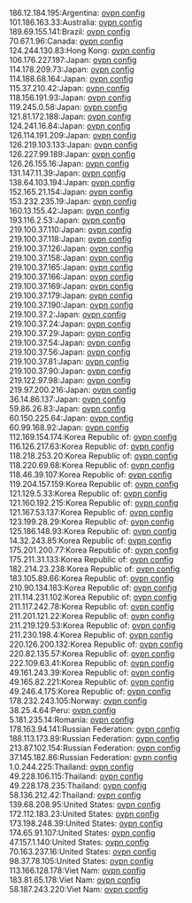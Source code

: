 186.12.184.195:Argentina: [ovpn config](vpn/186_12_184_195.ovpn)  
101.186.163.33:Australia: [ovpn config](vpn/101_186_163_33.ovpn)  
189.69.155.141:Brazil: [ovpn config](vpn/189_69_155_141.ovpn)  
70.67.1.96:Canada: [ovpn config](vpn/70_67_1_96.ovpn)  
124.244.130.83:Hong Kong: [ovpn config](vpn/124_244_130_83.ovpn)  
106.176.227.197:Japan: [ovpn config](vpn/106_176_227_197.ovpn)  
114.178.209.73:Japan: [ovpn config](vpn/114_178_209_73.ovpn)  
114.188.68.164:Japan: [ovpn config](vpn/114_188_68_164.ovpn)  
115.37.210.42:Japan: [ovpn config](vpn/115_37_210_42.ovpn)  
118.156.191.93:Japan: [ovpn config](vpn/118_156_191_93.ovpn)  
119.245.0.58:Japan: [ovpn config](vpn/119_245_0_58.ovpn)  
121.81.172.188:Japan: [ovpn config](vpn/121_81_172_188.ovpn)  
124.241.16.84:Japan: [ovpn config](vpn/124_241_16_84.ovpn)  
126.114.191.209:Japan: [ovpn config](vpn/126_114_191_209.ovpn)  
126.219.103.133:Japan: [ovpn config](vpn/126_219_103_133.ovpn)  
126.227.99.189:Japan: [ovpn config](vpn/126_227_99_189.ovpn)  
126.26.155.16:Japan: [ovpn config](vpn/126_26_155_16.ovpn)  
131.147.11.39:Japan: [ovpn config](vpn/131_147_11_39.ovpn)  
138.64.103.194:Japan: [ovpn config](vpn/138_64_103_194.ovpn)  
152.165.21.154:Japan: [ovpn config](vpn/152_165_21_154.ovpn)  
153.232.235.19:Japan: [ovpn config](vpn/153_232_235_19.ovpn)  
160.13.155.42:Japan: [ovpn config](vpn/160_13_155_42.ovpn)  
193.116.2.53:Japan: [ovpn config](vpn/193_116_2_53.ovpn)  
219.100.37.110:Japan: [ovpn config](vpn/219_100_37_110.ovpn)  
219.100.37.118:Japan: [ovpn config](vpn/219_100_37_118.ovpn)  
219.100.37.126:Japan: [ovpn config](vpn/219_100_37_126.ovpn)  
219.100.37.158:Japan: [ovpn config](vpn/219_100_37_158.ovpn)  
219.100.37.165:Japan: [ovpn config](vpn/219_100_37_165.ovpn)  
219.100.37.166:Japan: [ovpn config](vpn/219_100_37_166.ovpn)  
219.100.37.169:Japan: [ovpn config](vpn/219_100_37_169.ovpn)  
219.100.37.179:Japan: [ovpn config](vpn/219_100_37_179.ovpn)  
219.100.37.190:Japan: [ovpn config](vpn/219_100_37_190.ovpn)  
219.100.37.2:Japan: [ovpn config](vpn/219_100_37_2.ovpn)  
219.100.37.24:Japan: [ovpn config](vpn/219_100_37_24.ovpn)  
219.100.37.29:Japan: [ovpn config](vpn/219_100_37_29.ovpn)  
219.100.37.54:Japan: [ovpn config](vpn/219_100_37_54.ovpn)  
219.100.37.56:Japan: [ovpn config](vpn/219_100_37_56.ovpn)  
219.100.37.81:Japan: [ovpn config](vpn/219_100_37_81.ovpn)  
219.100.37.90:Japan: [ovpn config](vpn/219_100_37_90.ovpn)  
219.122.97.98:Japan: [ovpn config](vpn/219_122_97_98.ovpn)  
219.97.200.216:Japan: [ovpn config](vpn/219_97_200_216.ovpn)  
36.14.86.137:Japan: [ovpn config](vpn/36_14_86_137.ovpn)  
59.86.26.83:Japan: [ovpn config](vpn/59_86_26_83.ovpn)  
60.150.225.64:Japan: [ovpn config](vpn/60_150_225_64.ovpn)  
60.99.168.92:Japan: [ovpn config](vpn/60_99_168_92.ovpn)  
112.169.154.174:Korea Republic of: [ovpn config](vpn/112_169_154_174.ovpn)  
116.126.217.63:Korea Republic of: [ovpn config](vpn/116_126_217_63.ovpn)  
118.218.253.20:Korea Republic of: [ovpn config](vpn/118_218_253_20.ovpn)  
118.220.69.68:Korea Republic of: [ovpn config](vpn/118_220_69_68.ovpn)  
118.46.39.107:Korea Republic of: [ovpn config](vpn/118_46_39_107.ovpn)  
119.204.157.159:Korea Republic of: [ovpn config](vpn/119_204_157_159.ovpn)  
121.129.5.33:Korea Republic of: [ovpn config](vpn/121_129_5_33.ovpn)  
121.160.192.215:Korea Republic of: [ovpn config](vpn/121_160_192_215.ovpn)  
121.167.53.137:Korea Republic of: [ovpn config](vpn/121_167_53_137.ovpn)  
123.199.28.29:Korea Republic of: [ovpn config](vpn/123_199_28_29.ovpn)  
125.186.148.93:Korea Republic of: [ovpn config](vpn/125_186_148_93.ovpn)  
14.32.243.85:Korea Republic of: [ovpn config](vpn/14_32_243_85.ovpn)  
175.201.200.77:Korea Republic of: [ovpn config](vpn/175_201_200_77.ovpn)  
175.211.31.133:Korea Republic of: [ovpn config](vpn/175_211_31_133.ovpn)  
182.214.23.238:Korea Republic of: [ovpn config](vpn/182_214_23_238.ovpn)  
183.105.89.66:Korea Republic of: [ovpn config](vpn/183_105_89_66.ovpn)  
210.90.134.183:Korea Republic of: [ovpn config](vpn/210_90_134_183.ovpn)  
211.114.231.102:Korea Republic of: [ovpn config](vpn/211_114_231_102.ovpn)  
211.117.242.78:Korea Republic of: [ovpn config](vpn/211_117_242_78.ovpn)  
211.201.121.22:Korea Republic of: [ovpn config](vpn/211_201_121_22.ovpn)  
211.219.129.53:Korea Republic of: [ovpn config](vpn/211_219_129_53.ovpn)  
211.230.198.4:Korea Republic of: [ovpn config](vpn/211_230_198_4.ovpn)  
220.126.200.132:Korea Republic of: [ovpn config](vpn/220_126_200_132.ovpn)  
220.82.135.57:Korea Republic of: [ovpn config](vpn/220_82_135_57.ovpn)  
222.109.63.41:Korea Republic of: [ovpn config](vpn/222_109_63_41.ovpn)  
49.161.243.39:Korea Republic of: [ovpn config](vpn/49_161_243_39.ovpn)  
49.165.82.221:Korea Republic of: [ovpn config](vpn/49_165_82_221.ovpn)  
49.246.4.175:Korea Republic of: [ovpn config](vpn/49_246_4_175.ovpn)  
178.232.243.105:Norway: [ovpn config](vpn/178_232_243_105.ovpn)  
38.25.4.64:Peru: [ovpn config](vpn/38_25_4_64.ovpn)  
5.181.235.14:Romania: [ovpn config](vpn/5_181_235_14.ovpn)  
178.163.94.141:Russian Federation: [ovpn config](vpn/178_163_94_141.ovpn)  
188.113.173.89:Russian Federation: [ovpn config](vpn/188_113_173_89.ovpn)  
213.87.102.154:Russian Federation: [ovpn config](vpn/213_87_102_154.ovpn)  
37.145.182.86:Russian Federation: [ovpn config](vpn/37_145_182_86.ovpn)  
1.0.244.225:Thailand: [ovpn config](vpn/1_0_244_225.ovpn)  
49.228.106.115:Thailand: [ovpn config](vpn/49_228_106_115.ovpn)  
49.228.178.235:Thailand: [ovpn config](vpn/49_228_178_235.ovpn)  
58.136.212.42:Thailand: [ovpn config](vpn/58_136_212_42.ovpn)  
139.68.208.95:United States: [ovpn config](vpn/139_68_208_95.ovpn)  
172.112.183.23:United States: [ovpn config](vpn/172_112_183_23.ovpn)  
173.198.248.39:United States: [ovpn config](vpn/173_198_248_39.ovpn)  
174.65.91.107:United States: [ovpn config](vpn/174_65_91_107.ovpn)  
47.157.1.140:United States: [ovpn config](vpn/47_157_1_140.ovpn)  
70.163.237.16:United States: [ovpn config](vpn/70_163_237_16.ovpn)  
98.37.78.105:United States: [ovpn config](vpn/98_37_78_105.ovpn)  
113.166.128.178:Viet Nam: [ovpn config](vpn/113_166_128_178.ovpn)  
183.81.65.178:Viet Nam: [ovpn config](vpn/183_81_65_178.ovpn)  
58.187.243.220:Viet Nam: [ovpn config](vpn/58_187_243_220.ovpn)  
